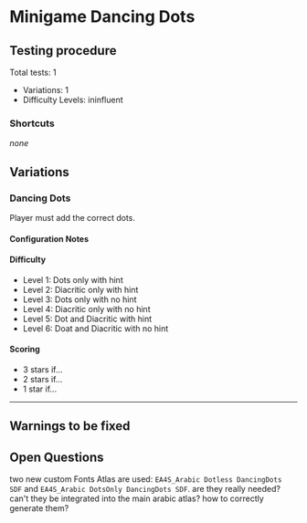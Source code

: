 # Minigame Dancing Dots

## Testing procedure

Total tests: 1
- Variations: 1
- Difficulty Levels: ininfluent

### Shortcuts
_none_

## Variations

### Dancing Dots
Player must add the correct dots.

#### Configuration Notes

#### Difficulty
- Level 1: Dots only with hint
- Level 2: Diacritic only with hint
- Level 3: Dots only with no hint
- Level 4: Diacritic only with no hint
- Level 5: Dot and Diacritic with hint
- Level 6: Doat and Diacritic with no hint

#### Scoring
- 3 stars if...
- 2 stars if...
- 1 star if...

---
## Warnings to be fixed

## Open Questions
two new custom Fonts Atlas are used: `EA4S_Arabic Dotless DancingDots SDF` and `EA4S_Arabic DotsOnly DancingDots SDF`. are they really needed? can't they be integrated into the main arabic atlas?
how to correctly generate them?
